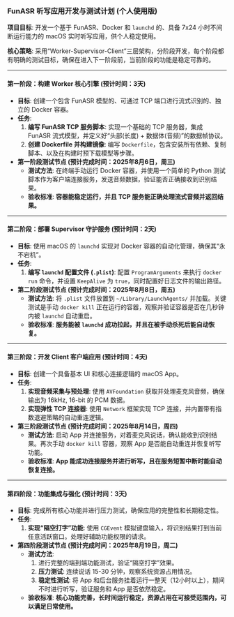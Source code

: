 ### **FunASR 听写应用开发与测试计划 (个人使用版)**

**项目目标**: 开发一个基于 FunASR、Docker 和 `launchd` 的、具备 7x24 小时不间断运行能力的 macOS 实时听写应用，供个人稳定使用。

**核心策略**: 采用“Worker-Supervisor-Client”三层架构，分阶段开发，每个阶段都有明确的测试目标，确保在进入下一阶段前，当前阶段的功能是稳定可靠的。

---

#### **第一阶段：构建 Worker 核心引擎 (预计时间：3天)**

* **目标**: 创建一个包含 FunASR 模型的、可通过 TCP 端口进行流式识别的、独立的 Docker 容器。
* **任务**:
    1.  **编写 FunASR TCP 服务脚本**: 实现一个基础的 TCP 服务器，集成 FunASR 流式模型，并定义好“头部(长度) + 数据体(音频)”的数据帧协议。
    2.  **创建 Dockerfile 并构建镜像**: 编写 `Dockerfile`，包含安装所有依赖、复制脚本、以及在构建时预下载模型等步骤。
* **第一阶段测试节点 (预计完成时间：2025年8月6日，周三)**
    * **测试方法**: 在终端手动运行 Docker 容器，并使用一个简单的 Python 测试脚本作为客户端连接服务，发送音频数据，验证能否正确接收到识别结果。
    * **验收标准**: **容器能稳定运行，并且 TCP 服务能正确处理流式音频并返回结果。**

---

#### **第二阶段：部署 Supervisor 守护服务 (预计时间：2天)**

* **目标**: 使用 macOS 的 `launchd` 实现对 Docker 容器的自动化管理，确保其“永不宕机”。
* **任务**:
    1.  **编写 `launchd` 配置文件 (`.plist`)**: 配置 `ProgramArguments` 来执行 `docker run` 命令，并设置 `KeepAlive` 为 `true`，同时配置好日志文件的输出路径。
* **第二阶段测试节点 (预计完成时间：2025年8月8日，周五)**
    * **测试方法**: 将 `.plist` 文件放置到 `~/Library/LaunchAgents/` 并加载。关键测试是手动 `docker kill` 正在运行的容器，观察并验证容器是否在几秒钟内被 `launchd` 自动重启。
    * **验收标准**: **服务能被 `launchd` 成功拉起，并且在被手动杀死后能自动恢复。**

---

#### **第三阶段：开发 Client 客户端应用 (预计时间：4天)**

* **目标**: 创建一个具备基本 UI 和核心连接逻辑的 macOS App。
* **任务**:
    1.  **实现音频采集与预处理**: 使用 `AVFoundation` 获取并处理麦克风音频，确保输出为 16kHz, 16-bit 的 PCM 数据。
    2.  **实现弹性 TCP 连接器**: 使用 `Network` 框架实现 TCP 连接，并内置带有指数退避策略的自动重连逻辑。
* **第三阶段测试节点 (预计完成时间：2025年8月14日，周四)**
    * **测试方法**: 启动 App 并连接服务，对着麦克风说话，确认能收到识别结果。再次手动 `docker kill` 容器，观察 App 是否能自动重连并恢复听写功能。
    * **验收标准**: **App 能成功连接服务并进行听写，且在服务短暂中断时能自动恢复连接。**

---

#### **第四阶段：功能集成与强化 (预计时间：3天)**

* **目标**: 完成所有核心功能并进行压力测试，确保应用的完整性和长期稳定性。
* **任务**:
    1.  **实现“隔空打字”功能**: 使用 `CGEvent` 模拟键盘输入，将识别结果打到当前任意活跃窗口。处理好辅助功能权限的请求。
* **第四阶段测试节点 (预计完成时间：2025年8月19日，周二)**
    * **测试方法**:
        1.  进行完整的端到端功能测试，验证“隔空打字”效果。
        2.  **压力测试**: 连续说话 15-30 分钟，观察系统资源占用情况。
        3.  **稳定性测试**: 将 App 和后台服务挂着运行一整天（12小时以上），期间不时进行听写，验证服务和 App 是否依然稳定。
    * **验收标准**: **核心功能完善，长时间运行稳定，资源占用在可接受范围内，可以满足日常使用。**